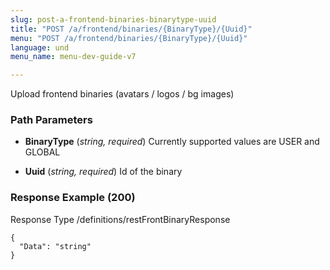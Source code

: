 ```yaml
---
slug: post-a-frontend-binaries-binarytype-uuid
title: "POST /a/frontend/binaries/{BinaryType}/{Uuid}"
menu: "POST /a/frontend/binaries/{BinaryType}/{Uuid}"
language: und
menu_name: menu-dev-guide-v7

---
```








 
Upload frontend binaries (avatars / logos / bg images)  


### Path Parameters

 - **BinaryType** (_string, required_) Currently supported values are USER and GLOBAL

 - **Uuid** (_string, required_) Id of the binary




### Response Example (200)
Response Type /definitions/restFrontBinaryResponse

```
{
  "Data": "string"
}
```




